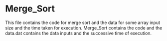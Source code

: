 # Merge_Sort
This file contains the code for merge sort and the data for some array input size and the time taken for execution.
Merge_Sort contains the code and the data.dat contains the data inputs and the successive time of execution.
